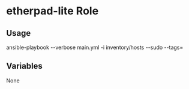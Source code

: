 # etherpad-lite Role

## Usage

ansible-playbook --verbose main.yml -i inventory/hosts --sudo --tags=

## Variables

None
